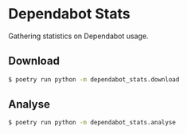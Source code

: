# Dependabot Stats

Gathering statistics on Dependabot usage.

## Download

```sh
$ poetry run python -m dependabot_stats.download
```

## Analyse

```sh
$ poetry run python -m dependabot_stats.analyse
```
